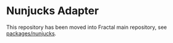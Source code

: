 # Nunjucks Adapter

This repository has been moved into Fractal main repository, see [packages/nunjucks](https://github.com/frctl/fractal/tree/master/packages/nunjucks).
